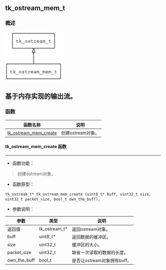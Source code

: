 ## tk\_ostream\_mem\_t
### 概述
![image](images/tk_ostream_mem_t_0.png)

基于内存实现的输出流。
----------------------------------
### 函数
<p id="tk_ostream_mem_t_methods">

| 函数名称 | 说明 | 
| -------- | ------------ | 
| <a href="#tk_ostream_mem_t_tk_ostream_mem_create">tk\_ostream\_mem\_create</a> | 创建ostream对象。 |
#### tk\_ostream\_mem\_create 函数
-----------------------

* 函数功能：

> <p id="tk_ostream_mem_t_tk_ostream_mem_create">创建ostream对象。

* 函数原型：

```
tk_ostream_t* tk_ostream_mem_create (uint8_t* buff, uint32_t size, uint32_t packet_size, bool_t own_the_buff);
```

* 参数说明：

| 参数 | 类型 | 说明 |
| -------- | ----- | --------- |
| 返回值 | tk\_ostream\_t* | 返回ostream对象。 |
| buff | uint8\_t* | 返回数据的缓冲区。 |
| size | uint32\_t | 缓冲区的大小。 |
| packet\_size | uint32\_t | 缺省一次读取的数据的长度。 |
| own\_the\_buff | bool\_t | 是否让ostream对象拥有buff。 |
